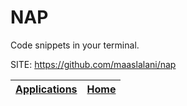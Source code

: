 # NAP

 Code snippets in your terminal.

 SITE: https://github.com/maaslalani/nap

 | [Applications](https://portable-linux-apps.github.io/apps.html) | [Home](https://portable-linux-apps.github.io)
 | --- | --- |
